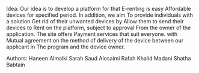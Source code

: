 Idea:
Our idea is to develop a platform for that
 E-renting is easy
 Affordable devices for
 specified period. In addition, we aim
 To provide individuals with a solution
 Get rid of their unwanted devices by
 Allow them to send their devices to
 Rent on the platform, subject to approval
 From the owner of the application.
The site offers Payment services that suit everyone. with
Mutual agreement on the method of delivery of the device between our applicant in
The program and the device owner.

 Authors:
 Haneen Almalki 
 Sarah Saud Alosaimi 
 Rafah Khalid Madani 
 Shatha Babtain

 
